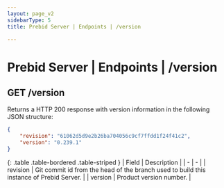 ```yaml
---
layout: page_v2
sidebarType: 5
title: Prebid Server | Endpoints | /version

---
```


# Prebid Server | Endpoints | /version

## GET /version

Returns a HTTP 200 response with version information in the following JSON structure:

```json
{
    "revision": "61062d5d9e2b26ba704056c9cf7ffdd1f24f41c2",
    "version": "0.239.1"
}
```

{: .table .table-bordered .table-striped }
| Field | Description |
| - | - |
| revision | Git commit id from the head of the branch used to build this instance of Prebid Server. |
| version | Product version number. |